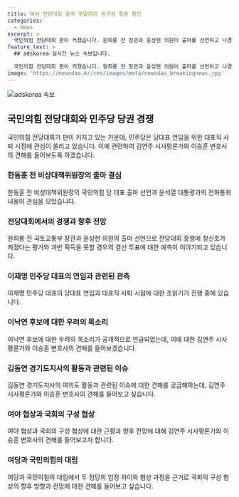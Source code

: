 ```yaml
---
title: 여야 전당대회 윤곽 주말까지 원구성 최종 확인
categories:
  - News
excerpt: >
  국민의힘 전당대회 판이 커졌습니다. 원희룡 전 장관과 윤상현 의원이 출마를 선언하고 나경원 의원도 잰걸음을 이어가고 있습니다. 이재명 대표 연임이 유력하다는 전망 속에서, 국회는 법안 처리 속도전에 돌입했고 국민의힘은 뾰족한 수를 찾지 못하고 있습니다. 이에 김연주 시사평론가, 이승훈 변호사가 이에 대한 자세한 이야기를 전합니다.
feature_text: >
  ## adskorea 실시간 뉴스 속보입니다.

  국민의힘 전당대회 판이 커졌습니다. 원희룡 전 장관과 윤상현 의원이 출마를 선언하고 나경원 의원도 잰걸음을 이어가고 있습니다. 이재명 대표 연임이 유력하다는 전망 속에서, 국회는 법안 처리 속도전에 돌입했고 국민의힘은 뾰족한 수를 찾지 못하고 있습니다. 이에 김연주 시사평론가, 이승훈 변호사가 이에 대한 자세한 이야기를 전합니다.
image: 'https://newsdao.kr/res/images/meta/newsdao_breakingnews.jpg'
---
```


<p><img src="https://newsdao.kr/res/images/meta/newsdao_breakingnews.jpg" alt="adskorea 속보" /></p>

<h2 data-ke-size="size26">국민의힘 전당대회와 민주당 당권 경쟁</h2>

<p data-ke-size="size16">국민의힘 전당대회가 판이 커지고 있는 가운데, 민주당은 당대표 연임을 위한 대표직 사퇴 시점에 관심이 쏠리고 있습니다. 이에 관련하여 김연주 시사평론가와 이승훈 변호사의 견해를 들어보도록 하겠습니다.</p>

<h3>한동훈 전 비상대책위원장의 출마 결심</h3>

<p data-ke-size="size16">한동훈 전 비상대책위원장의 국민의힘 당 대표 출마 선언과 윤석열 대통령과의 전화통화 내용이 관심을 모았습니다.</p>

<h3>전당대회에서의 경쟁과 향후 전망</h3>

<p data-ke-size="size16">원희룡 전 국토교통부 장관과 윤상현 의원의 출마 선언으로 전당대회 흥행에 청신호가 켜졌다는 평가와 과반 획득을 못할 경우의 결선 투표에 대한 예측이 이야기되고 있습니다.</p>

<h3>이재명 민주당 대표의 연임과 관련된 관측</h3>

<p data-ke-size="size16">이재명 민주당 대표의 당대표 연임과 대표직 사퇴 시점에 대한 초읽기가 진행 중에 있습니다.</p>

<h3>이낙연 후보에 대한 우려의 목소리</h3>

<p data-ke-size="size16">이낙연 후보에 대한 우려의 목소리가 공개적으로 언급되었는데, 이에 대한 김연주 시사평론가와 이승훈 변호사의 견해를 들어보겠습니다.</p>

<h3>김동연 경기도지사의 활동과 관련된 이슈</h3>

<p data-ke-size="size16">김동연 경기도지사의 여의도 활동과 관련된 이슈에 대한 견해를 궁금해하는데, 김연주 시사평론가와 이승훈 변호사의 견해를 들어보고 싶습니다.</p>

<h3>여야 협상과 국회의 구성 협상</h3>

<p data-ke-size="size16">여야 협상과 국회의 구성 협상에 대한 근황과 향후 전망에 대해 김연주 시사평론가와 이승훈 변호사의 견해를 들어보고자 합니다.</p>

<h3>여당과 국민의힘의 대립</h3>

<p data-ke-size="size16">여당과 국민의힘의 대립에서 두 정당의 입장 차이와 협상 과정을 근거로 국회의 구성 협상의 향후 방향과 전망에 대한 견해를 들어보고 싶습니다.</p>

